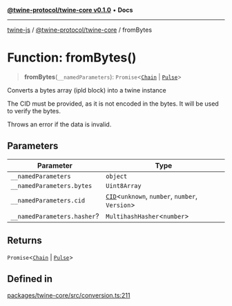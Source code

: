 [**@twine-protocol/twine-core v0.1.0**](../index.md) • **Docs**

***

[twine-js](../../../index.md) / [@twine-protocol/twine-core](../index.md) / fromBytes

# Function: fromBytes()

> **fromBytes**(`__namedParameters`): `Promise`\<[`Chain`](../type-aliases/Chain.md) \| [`Pulse`](../type-aliases/Pulse.md)\>

Converts a bytes array (ipld block) into a twine instance

The CID must be provided, as it is not encoded in the bytes.
It will be used to verify the bytes.

Throws an error if the data is invalid.

## Parameters

| Parameter | Type |
| ------ | ------ |
| `__namedParameters` | `object` |
| `__namedParameters.bytes` | `Uint8Array` |
| `__namedParameters.cid` | [`CID`](../classes/CID.md)\<`unknown`, `number`, `number`, `Version`\> |
| `__namedParameters.hasher`? | `MultihashHasher`\<`number`\> |

## Returns

`Promise`\<[`Chain`](../type-aliases/Chain.md) \| [`Pulse`](../type-aliases/Pulse.md)\>

## Defined in

[packages/twine-core/src/conversion.ts:211](https://github.com/twine-protocol/twine-js/blob/3800995f9c83f4f5711bcf3062ea754a1e4448ce/packages/twine-core/src/conversion.ts#L211)
